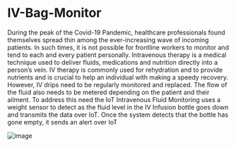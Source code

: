 # IV-Bag-Monitor
During the peak of the Covid-19 Pandemic, healthcare professionals found themselves
spread thin among the ever-increasing wave of incoming patients. In such times, it is not
possible for frontline workers to monitor and tend to each and every patient personally.
Intravenous therapy is a medical technique used to deliver fluids, medications and
nutrition directly into a person’s vein. IV therapy is commonly used for rehydration and to
provide nutrients and is crucial to help an individual with making a speedy recovery.
However, IV drips need to be regularly monitored and replaced. The flow of the fluid
also needs to be metered depending on the patient and their ailment. To address this need the
IoT Intravenous Fluid Monitoring uses a weight sensor to detect as the fluid level in the IV
Infusion bottle goes down and transmits the data over IoT. Once the system detects that the
bottle has gone empty, it sends an alert over IoT

![image](https://github.com/sacchin-adarsh/IV-Bag-Monitor/assets/57241781/fa800426-277c-41b7-bfdd-fb8d49c60422)


